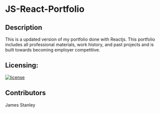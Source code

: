 # JS-React-Portfolio

## Description
This is a updated version of my portfolio done with Reactjs. This portfolio includes all professional materials, work history, and past projects and is built towards becoming employer competitive.

## Licensing:
[![license](https://img.shields.io/badge/license-MIT-brightgreen)](https://shields.io)

## Contributors
James Stanley